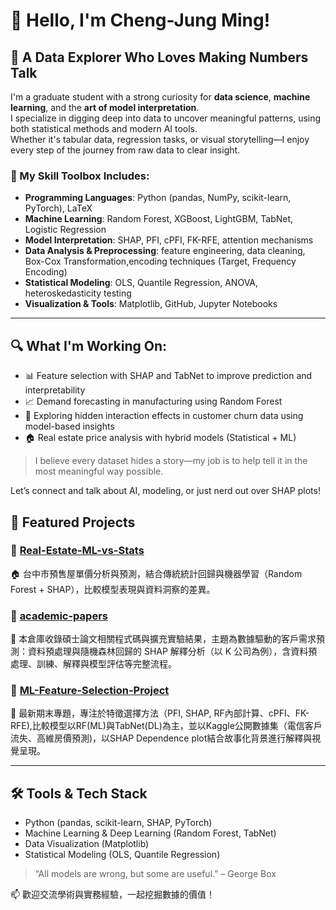 # 👋 Hello, I'm Cheng-Jung Ming!  
## 🧠 A Data Explorer Who Loves Making Numbers Talk

I'm a graduate student with a strong curiosity for **data science**, **machine learning**, and the **art of model interpretation**.  
I specialize in digging deep into data to uncover meaningful patterns, using both statistical methods and modern AI tools.  
Whether it's tabular data, regression tasks, or visual storytelling—I enjoy every step of the journey from raw data to clear insight.

### 🔧 My Skill Toolbox Includes:
- **Programming Languages**: Python (pandas, NumPy, scikit-learn, PyTorch), LaTeX  
- **Machine Learning**: Random Forest, XGBoost, LightGBM, TabNet, Logistic Regression  
- **Model Interpretation**: SHAP, PFI, cPFI, FK-RFE, attention mechanisms  
- **Data Analysis & Preprocessing**: feature engineering, data cleaning, Box-Cox Transformation,encoding techniques (Target, Frequency Encoding)  
- **Statistical Modeling**: OLS, Quantile Regression, ANOVA, heteroskedasticity testing  
- **Visualization & Tools**: Matplotlib, GitHub, Jupyter Notebooks  

---

## 🔍 What I'm Working On:
- 📊 Feature selection with SHAP and TabNet to improve prediction and interpretability  
- 📈 Demand forecasting in manufacturing using Random Forest  
- 🧩 Exploring hidden interaction effects in customer churn data using model-based insights  
- 🏠 Real estate price analysis with hybrid models (Statistical + ML)

> I believe every dataset hides a story—my job is to help tell it in the most meaningful way possible.  

Let’s connect and talk about AI, modeling, or just nerd out over SHAP plots!

## 📌 Featured Projects

### 🔹 [Real-Estate-ML-vs-Stats](https://github.com/cheng-jung-ming/Real-Estate-ML-vs-Stats)  
🏠 台中市預售屋單價分析與預測，結合傳統統計回歸與機器學習（Random Forest + SHAP），比較模型表現與資料洞察的差異。

### 🔹 [academic-papers](https://github.com/cheng-jung-ming/academic-papers)  
📄 本倉庫收錄碩士論文相關程式碼與擴充實驗結果，主題為數據驅動的客戶需求預測：資料預處理與隨機森林回歸的 SHAP 解釋分析（以 K 公司為例），含資料預處理、訓練、解釋與模型評估等完整流程。

### 🔹 [ML-Feature-Selection-Project](https://github.com/cheng-jung-ming/ML-Feature-Selection-Project)  
🌟 最新期末專題，專注於特徵選擇方法（PFI, SHAP, RF內部計算、cPFI、FK-RFE),比較模型以RF(ML)與TabNet(DL)為主，並以Kaggle公開數據集（電信客戶流失、高維房價預測)，以SHAP Dependence plot結合故事化背景進行解釋與視覺呈現。

---

## 🛠️ Tools & Tech Stack
- Python (pandas, scikit-learn, SHAP, PyTorch)
- Machine Learning & Deep Learning (Random Forest, TabNet)
- Data Visualization (Matplotlib)
- Statistical Modeling (OLS, Quantile Regression)

> “All models are wrong, but some are useful.” – George Box

📫 歡迎交流學術與實務經驗，一起挖掘數據的價值！

